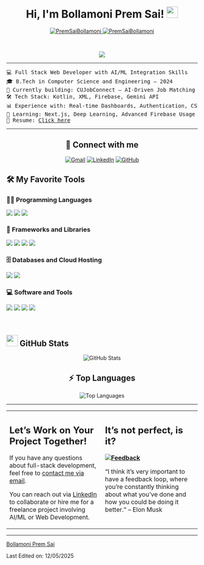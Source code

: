 <h1 align="center">
  Hi, I'm Bollamoni Prem Sai!
  <a href="https://github.com/PremSaiBollamoni" target="_self">
    <img src="https://media.giphy.com/media/hvRJCLFzcasrR4ia7z/giphy.gif" width="30">
  </a>
</h1>

<p align="center">
  <a href="https://github.com/PremSaiBollamoni">
    <img src="https://komarev.com/ghpvc/?username=PremSaiBollamoni&label=Profile%20views&color=0e75b6&style=flat" alt="PremSaiBollamoni">
  </a>
  <a href="https://github.com/PremSaiBollamoni">
    <img src="https://img.shields.io/github/followers/PremSaiBollamoni?label=Followers" alt="PremSaiBollamoni">
  </a>
</p>

<br>

<p align="center">
  <a href="https://github.com/PremSaiBollamoni">
    <img src="https://readme-typing-svg.herokuapp.com?lines=Full+Stack+Web+Developer;ML%20%7C%20AI%20Enthusiast;Always%20learning%20new%20things;Kotlin%20%7C%20Firebase%20%7C%20Gemini%20API;CUJobConnect%20Developer&center=true&width=400&height=45">
  </a>
</p>

<hr>

<pre>
💻 Full Stack Web Developer with AI/ML Integration Skills
🎓 B.Tech in Computer Science and Engineering – 2024
🚀 Currently building: CUJobConnect – AI-Driven Job Matching Platform
🛠️ Tech Stack: Kotlin, XML, Firebase, Gemini API
📊 Experience with: Real-time Dashboards, Authentication, CSV Export
🌱 Learning: Next.js, Deep Learning, Advanced Firebase Usage
📄 Resume: <a href="https://drive.google.com/file/d/1OL-pYjC8jb3u3bbqLswQooZkah4ExeZf/view?usp=sharing" target="_blank">Click here</a>
</pre>

<hr>

<h2 align="center">🤝 Connect with me</h2>
<p align="center">
  <a href="mailto:prem.0820.04@gmail.com"><img src="https://img.shields.io/badge/gmail-%23EA4335.svg?style=plastic&logo=gmail&logoColor=white" alt="Gmail"></a>
  <a href="https://www.linkedin.com/in/prem-sai-bollamoni-817a18348/"><img src="https://img.shields.io/badge/linkedin-%230A66C2.svg?style=plastic&logo=linkedin&logoColor=white" alt="LinkedIn"></a>
  <a href="https://github.com/PremSaiBollamoni"><img src="https://img.shields.io/badge/github-%23181717.svg?style=plastic&logo=github&logoColor=white" alt="GitHub"></a>
</p>

<h2>🛠️ My Favorite Tools</h2>

<h3>👨‍💻 Programming Languages</h3>
<p>
  <img src="https://img.shields.io/badge/JavaScript-%23F7DF1E.svg?logo=javascript&logoColor=black">
  <img src="https://img.shields.io/badge/Python-%2314354C.svg?logo=python&logoColor=white">
  <img src="https://img.shields.io/badge/Kotlin-%230095D5.svg?logo=kotlin&logoColor=white">
</p>

<h3>🧰 Frameworks and Libraries</h3>
<p>
  <img src="https://img.shields.io/badge/TensorFlow-%23FF6F00.svg?logo=TensorFlow&logoColor=white">
  <img src="https://img.shields.io/badge/Pandas-%23150458.svg?logo=pandas&logoColor=white">
  <img src="https://img.shields.io/badge/NumPy-%23013243.svg?logo=numpy&logoColor=white">
  <img src="https://img.shields.io/badge/Bootstrap-%23150458.svg?logo=Bootstrap&logoColor=white">
</p>

<h3>🗄️ Databases and Cloud Hosting</h3>
<p>
  <img src="https://img.shields.io/badge/Firebase-%23FF6F00.svg?logo=firebase&logoColor=white">
  <img src="https://img.shields.io/badge/GitHub%20Pages-%23327FC7.svg?logo=github&logoColor=white">
</p>

<h3>💻 Software and Tools</h3>
<p>
  <img src="https://img.shields.io/badge/Colab-00b56a.svg?logo=google-colab&logoColor=white">
  <img src="https://img.shields.io/badge/Jupyter-%23F37626.svg?logo=Jupyter&logoColor=white">
  <img src="https://img.shields.io/badge/Postman-FF6C37?logo=postman&logoColor=white">
  <img src="https://img.shields.io/badge/Visual%20Studio%20Code-0078d7.svg?logo=visual-studio-code&logoColor=white">
</p>

<br>

<h2><img src="https://www.blumbergdigital.com/wp-content/uploads/2020/10/stats-graphic-statistics-business-512.png" width="30"> GitHub Stats</h2>
<p align="center">
  <img src="https://github-readme-stats.vercel.app/api?username=PremSaiBollamoni&show_icons=true&count_private=true&hide=prs&theme=radical" alt="GitHub Stats">
</p>

<h2 align="center">⚡ Top Languages</h2>
<p align="center">
  <img src="https://github-readme-stats.vercel.app/api/top-langs/?username=PremSaiBollamoni&langs_count=8&layout=compact&theme=radical" alt="Top Languages">
</p>

<hr>

<table>
<tr>
  <td width="50%" valign="top">
    <h2>Let’s Work on Your Project Together!</h2>
    <p>If you have any questions about full-stack development, feel free to <a href="mailto:prem.0820.04@gmail.com">contact me via email</a>.</p>
    <p>You can reach out via <a href="https://www.linkedin.com/in/prem-sai-bollamoni-817a18348/">LinkedIn</a> to collaborate or hire me for a freelance project involving AI/ML or Web Development.</p>
  </td>
  <td width="50%" valign="top">
    <h2>It’s not perfect, is it?</h2>
    <p><strong><a href="https://github.com/PremSaiBollamoni"><img alt="Feedback" src="https://img.shields.io/badge/Ask%20me-anything-1abc9c.svg"></a></strong></p>
    <p>“I think it’s very important to have a feedback loop, where you’re constantly thinking about what you’ve done and how you could be doing it better.” – Elon Musk</p>
  </td>
</tr>
</table>

<hr>
<p><a href="https://github.com/PremSaiBollamoni">Bollamoni Prem Sai</a></p>
<p>Last Edited on: 12/05/2025</p>
